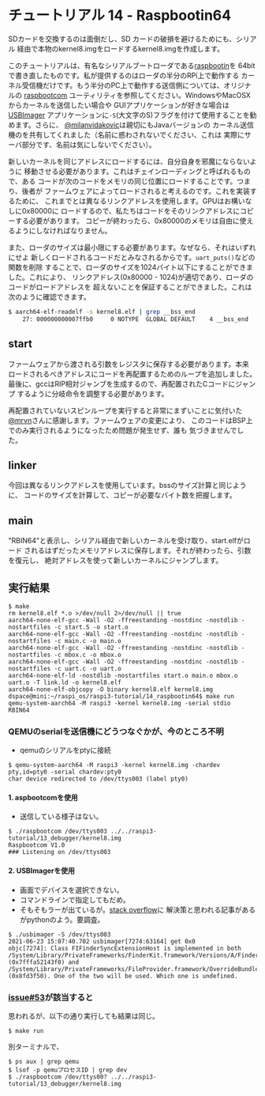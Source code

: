 # チュートリアル 14 - Raspbootin64

SDカードを交換するのは面倒だし、SD カードの破損を避けるためにも、シリアル
経由で本物のkernel8.imgをロードするkernel8.imgを作成します。

このチュートリアルは、有名なシリアルブートローダである[raspbootin](https://github.com/mrvn/raspbootin)を
64bitで書き直したものです。私が提供するのはローダの半分のRPi上で動作する
カーネル受信機だけです。もう半分のPC上で動作する送信側については、オリジナルの
[raspbootcom](https://github.com/mrvn/raspbootin/blob/master/raspbootcom/raspbootcom.cc)
ユーティリティを参照してください。WindowsやMacOSXからカーネルを送信したい場合や
GUIアプリケーションが好きな場合は[USBImager](https://gitlab.com/bztsrc/usbimager)
アプリケーションに`-S`(大文字のS)フラグを付けて使用することを勧めます。さらに、
[@milanvidakovic](https://github.com/milanvidakovic)は親切にもJavaバージョンの
カーネル送信機のを共有してくれました（名前に惑わされないでください、これは
実際にサーバ部分です、名前は気にしないでください）。

新しいカーネルを同じアドレスにロードするには、自分自身を邪魔にならないように
移動させる必要があります。これはチェインローディングと呼ばれるもので、ある
コードが次のコードをメモリの同じ位置にロードすることです。つまり、後者が
ファームウェアによってロードされると考えるのです。これを実装するために、
これまでとは異なるリンクアドレスを使用します。GPUはお構いなしに0x80000に
ロードするので、私たちはコードをそのリンクアドレスにコピーする必要があります。
コピーが終わったら、0x80000のメモリは自由に使えるようにしなければなりません。

また、ローダのサイズは最小限にする必要があります。なぜなら、それはいずれにせよ
新しくロードされるコードだとみなされるからです。`uart_puts()`などの関数を削除
することで、ローダのサイズを1024バイト以下にすることができました。これにより、
リンクアドレス(0x80000 - 1024)が適切であり、ローダのコードがロードアドレスを
超えないことを保証することができました。これは次のように確認できます。

```sh
$ aarch64-elf-readelf -s kernel8.elf | grep __bss_end
    27: 000000000007ffb0     0 NOTYPE  GLOBAL DEFAULT    4 __bss_end
```

## start

ファームウェアから渡される引数をレジスタに保存する必要があります。本来
ロードされるべきアドレスにコードを再配置するためのループを追加しました。
最後に、gccはRIP相対ジャンブを生成するので、再配置されたCコードにジャンプ
するように分岐命令を調整する必要があります。

再配置されていないスピンループを実行すると非常にまずいことに気付いた
[@mrvn](https://github.com/mrvn)さんに感謝します。ファームウェアの変更により、
このコードはBSP上でのみ実行されるようになったため問題が発生せず、誰も
気づきませんでした。

## linker

今回は異なるリンクアドレスを使用しています。bssのサイズ計算と同じように、
コードのサイズを計算して、コピーが必要なバイト数を把握します。

## main

"RBIN64"と表示し、シリアル経由で新しいカーネルを受け取り、start.elfがロード
されるはずだったメモリアドレスに保存します。それが終わったら、引数を復元し、
絶対アドレスを使って新しいカーネルにジャンプします。

## 実行結果

```
$ make
rm kernel8.elf *.o >/dev/null 2>/dev/null || true
aarch64-none-elf-gcc -Wall -O2 -ffreestanding -nostdinc -nostdlib -nostartfiles -c start.S -o start.o
aarch64-none-elf-gcc -Wall -O2 -ffreestanding -nostdinc -nostdlib -nostartfiles -c main.c -o main.o
aarch64-none-elf-gcc -Wall -O2 -ffreestanding -nostdinc -nostdlib -nostartfiles -c mbox.c -o mbox.o
aarch64-none-elf-gcc -Wall -O2 -ffreestanding -nostdinc -nostdlib -nostartfiles -c uart.c -o uart.o
aarch64-none-elf-ld -nostdlib -nostartfiles start.o main.o mbox.o uart.o -T link.ld -o kernel8.elf
aarch64-none-elf-objcopy -O binary kernel8.elf kernel8.img
dspace@mini:~/raspi_os/raspi3-tutorial/14_raspbootin64$ make run
qemu-system-aarch64 -M raspi3 -kernel kernel8.img -serial stdio
RBIN64
```

### QEMUのserialを送信機にどうつなぐかが、今のところ不明



- qemuのシリアルをptyに接続

```
$ qemu-system-aarch64 -M raspi3 -kernel kernel8.img -chardev pty,id=pty0 -serial chardev:pty0
char device redirected to /dev/ttys003 (label pty0)
```

#### 1. aspbootcomを使用

- 送信している様子はない。

```
$ ./raspbootcom /dev/ttys003 ../../raspi3-tutorial/13_debugger/kernel8.img
Raspbootcom V1.0
### Listening on /dev/ttys003
```

#### 2. USBImagerを使用

- 画面でデバイスを選択できない。
- コマンドラインで指定してもだめ。
- そもそもラーが出ているが。[stack overflow](https://stackoverflow.com/questions/46999695/class-fifindersyncextensionhost-is-implemented-in-both-warning-in-xcode-si)に
  解決策と思われる記事があるがpythonのよう。要調査。

```
$ ./usbimager -S /dev/ttys003
2021-06-23 15:07:40.702 usbimager[7274:63164] get 0x0
objc[7274]: Class FIFinderSyncExtensionHost is implemented in both /System/Library/PrivateFrameworks/FinderKit.framework/Versions/A/FinderKit (0x7fffa52143f0) and /System/Library/PrivateFrameworks/FileProvider.framework/OverrideBundles/FinderSyncCollaborationFileProviderOverride.bundle/Contents/MacOS/FinderSyncCollaborationFileProviderOverride (0x8fd3f50). One of the two will be used. Which one is undefined.
```

### [issue#53](https://github.com/bztsrc/raspi3-tutorial/issues/53)が該当すると
思われるが、以下の通り実行しても結果は同じ。

```
$ make run
```

別ターミナルで、

```
$ ps aux | grep qemu
$ lsof -p qemuプロセスID | grep dev
$ ./raspbootcom /dev/ttys00? ../../raspi3-tutorial/13_debugger/kernel8.img
```
